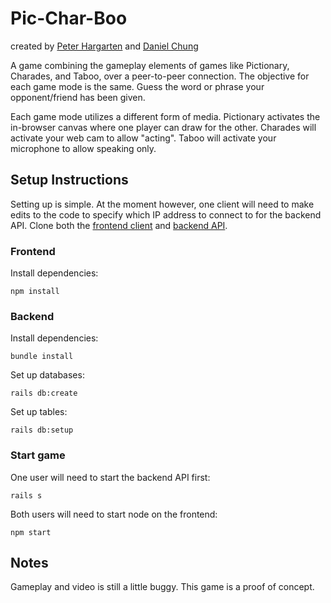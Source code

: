# Pic-Char-Boo
created by [Peter Hargarten](https://github.com/peterth3geek) and [Daniel Chung](https://github.com/dlchung)

A game combining the gameplay elements of games like Pictionary, Charades, and Taboo, over a peer-to-peer connection. The objective for each game mode is the same. Guess the word or phrase your opponent/friend has been given.

Each game mode utilizes a different form of media. Pictionary activates the in-browser canvas where one player can draw for the other. Charades will activate your web cam to allow "acting". Taboo will activate your microphone to allow speaking only.

## Setup Instructions
Setting up is simple. At the moment however, one client will need to make edits to the code to specify which IP address to connect to for the backend API. Clone both the [frontend client](https://github.com/dlchung/mod4-final-project-frontend) and [backend API](https://github.com/peterth3geek/Mod4-Final-Backend).

### Frontend
Install dependencies:

    npm install

### Backend
Install dependencies:

    bundle install

Set up databases:

    rails db:create

Set up tables:

    rails db:setup

### Start game
One user will need to start the backend API first:

    rails s

Both users will need to start node on the frontend:

    npm start

## Notes

Gameplay and video is still a little buggy. This game is a proof of concept.
